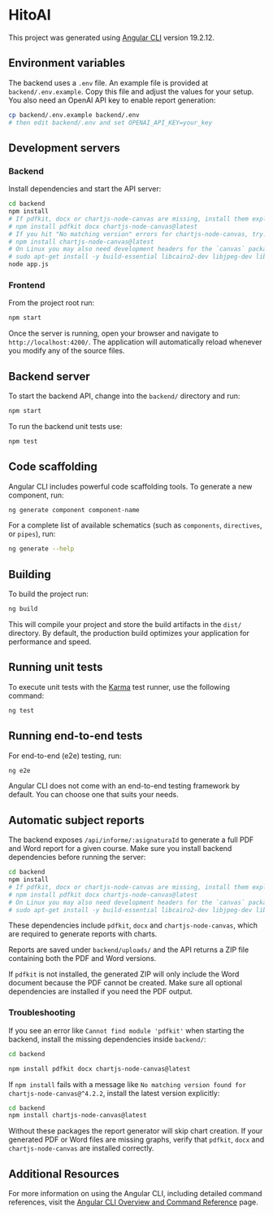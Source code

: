 # HitoAI

This project was generated using [Angular CLI](https://github.com/angular/angular-cli) version 19.2.12.

## Environment variables

The backend uses a `.env` file. An example file is provided at `backend/.env.example`. Copy this file and adjust the values for your setup. You also need an OpenAI API key to enable report generation:

```bash
cp backend/.env.example backend/.env
# then edit backend/.env and set OPENAI_API_KEY=your_key
```

## Development servers

### Backend

Install dependencies and start the API server:

```bash
cd backend
npm install
# If pdfkit, docx or chartjs-node-canvas are missing, install them explicitly
# npm install pdfkit docx chartjs-node-canvas@latest
# If you hit "No matching version" errors for chartjs-node-canvas, try:
# npm install chartjs-node-canvas@latest
# On Linux you may also need development headers for the `canvas` package:
# sudo apt-get install -y build-essential libcairo2-dev libjpeg-dev libpango1.0-dev libgif-dev librsvg2-dev
node app.js
```

### Frontend

From the project root run:

```bash
npm start
```

Once the server is running, open your browser and navigate to `http://localhost:4200/`. The application will automatically reload whenever you modify any of the source files.

## Backend server

To start the backend API, change into the `backend/` directory and run:

```bash
npm start
```

To run the backend unit tests use:

```bash
npm test
```

## Code scaffolding

Angular CLI includes powerful code scaffolding tools. To generate a new component, run:

```bash
ng generate component component-name
```

For a complete list of available schematics (such as `components`, `directives`, or `pipes`), run:

```bash
ng generate --help
```

## Building

To build the project run:

```bash
ng build
```

This will compile your project and store the build artifacts in the `dist/` directory. By default, the production build optimizes your application for performance and speed.

## Running unit tests

To execute unit tests with the [Karma](https://karma-runner.github.io) test runner, use the following command:

```bash
ng test
```

## Running end-to-end tests

For end-to-end (e2e) testing, run:

```bash
ng e2e
```

Angular CLI does not come with an end-to-end testing framework by default. You can choose one that suits your needs.

## Automatic subject reports

The backend exposes `/api/informe/:asignaturaId` to generate a full PDF
and Word report for a given course. Make sure you install backend
dependencies before running the server:

```bash
cd backend
npm install
# If pdfkit, docx or chartjs-node-canvas are missing, install them explicitly
# npm install pdfkit docx chartjs-node-canvas@latest
# On Linux you may also need development headers for the `canvas` package:
# sudo apt-get install -y build-essential libcairo2-dev libjpeg-dev libpango1.0-dev libgif-dev librsvg2-dev
```

These dependencies include `pdfkit`, `docx` and `chartjs-node-canvas`, which are required to generate reports with charts.

Reports are saved under `backend/uploads/` and the API returns a ZIP file
containing both the PDF and Word versions.

If `pdfkit` is not installed, the generated ZIP will only include the Word
document because the PDF cannot be created. Make sure all optional
dependencies are installed if you need the PDF output.

### Troubleshooting

If you see an error like `Cannot find module 'pdfkit'` when starting the
backend, install the missing dependencies inside `backend/`:

```bash
cd backend

npm install pdfkit docx chartjs-node-canvas@latest
```

If `npm install` fails with a message like `No matching version found for chartjs-node-canvas@^4.2.2`,
install the latest version explicitly:

```bash
cd backend
npm install chartjs-node-canvas@latest

```

Without these packages the report generator will skip chart creation. If your
generated PDF or Word files are missing graphs, verify that `pdfkit`, `docx`
and `chartjs-node-canvas` are installed correctly.

## Additional Resources

For more information on using the Angular CLI, including detailed command references, visit the [Angular CLI Overview and Command Reference](https://angular.dev/tools/cli) page.
